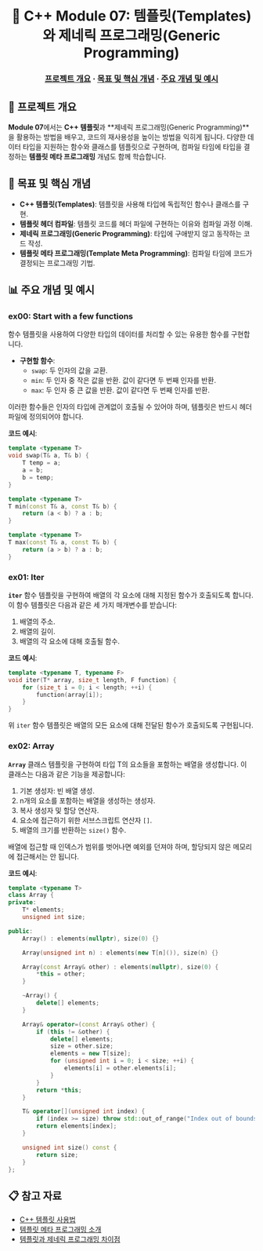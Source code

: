 <h1 align="center">
    🏰 C++ Module 07: 템플릿(Templates)와 제네릭 프로그래밍(Generic Programming)
</h1>

<h3 align="center">
	<a href="#프로젝트-개요">프로젝트 개요</a>
	<span> · </span>
	<a href="#목표-및-핵심-개념">목표 및 핵심 개념</a>
	<span> · </span>
	<a href="#주요-개념-및-예시">주요 개념 및 예시</a>
</h3>

## 📘 프로젝트 개요

**Module 07**에서는 **C++ 템플릿**과 **제네릭 프로그래밍(Generic Programming)**을 활용하는 방법을 배우고, 코드의 재사용성을 높이는 방법을 익히게 됩니다. 다양한 데이터 타입을 지원하는 함수와 클래스를 템플릿으로 구현하며, 컴파일 타임에 타입을 결정하는 **템플릿 메타 프로그래밍** 개념도 함께 학습합니다.

## 📂 목표 및 핵심 개념

- **C++ 템플릿(Templates)**: 템플릿을 사용해 타입에 독립적인 함수나 클래스를 구현.
- **템플릿 헤더 컴파일**: 템플릿 코드를 헤더 파일에 구현하는 이유와 컴파일 과정 이해.
- **제네릭 프로그래밍(Generic Programming)**: 타입에 구애받지 않고 동작하는 코드 작성.
- **템플릿 메타 프로그래밍(Template Meta Programming)**: 컴파일 타임에 코드가 결정되는 프로그래밍 기법.

## 📊 주요 개념 및 예시

### ex00: Start with a few functions

함수 템플릿을 사용하여 다양한 타입의 데이터를 처리할 수 있는 유용한 함수를 구현합니다.

- **구현할 함수**:
  - `swap`: 두 인자의 값을 교환.
  - `min`: 두 인자 중 작은 값을 반환. 값이 같다면 두 번째 인자를 반환.
  - `max`: 두 인자 중 큰 값을 반환. 값이 같다면 두 번째 인자를 반환.

이러한 함수들은 인자의 타입에 관계없이 호출될 수 있어야 하며, 템플릿은 반드시 헤더 파일에 정의되어야 합니다.

**코드 예시**:

```cpp
template <typename T>
void swap(T& a, T& b) {
    T temp = a;
    a = b;
    b = temp;
}

template <typename T>
T min(const T& a, const T& b) {
    return (a < b) ? a : b;
}

template <typename T>
T max(const T& a, const T& b) {
    return (a > b) ? a : b;
}
```

### ex01: Iter

**`iter`** 함수 템플릿을 구현하여 배열의 각 요소에 대해 지정된 함수가 호출되도록 합니다. 이 함수 템플릿은 다음과 같은 세 가지 매개변수를 받습니다:

1. 배열의 주소.
2. 배열의 길이.
3. 배열의 각 요소에 대해 호출될 함수.

**코드 예시**:

```cpp
template <typename T, typename F>
void iter(T* array, size_t length, F function) {
    for (size_t i = 0; i < length; ++i) {
        function(array[i]);
    }
}
```

위 `iter` 함수 템플릿은 배열의 모든 요소에 대해 전달된 함수가 호출되도록 구현됩니다.

### ex02: Array

**`Array`** 클래스 템플릿을 구현하여 타입 T의 요소들을 포함하는 배열을 생성합니다. 이 클래스는 다음과 같은 기능을 제공합니다:

1. 기본 생성자: 빈 배열 생성.
2. n개의 요소를 포함하는 배열을 생성하는 생성자.
3. 복사 생성자 및 할당 연산자.
4. 요소에 접근하기 위한 서브스크립트 연산자 `[]`.
5. 배열의 크기를 반환하는 `size()` 함수.

배열에 접근할 때 인덱스가 범위를 벗어나면 예외를 던져야 하며, 할당되지 않은 메모리에 접근해서는 안 됩니다.

**코드 예시**:

```cpp
template <typename T>
class Array {
private:
    T* elements;
    unsigned int size;

public:
    Array() : elements(nullptr), size(0) {}

    Array(unsigned int n) : elements(new T[n]()), size(n) {}

    Array(const Array& other) : elements(nullptr), size(0) {
        *this = other;
    }

    ~Array() {
        delete[] elements;
    }

    Array& operator=(const Array& other) {
        if (this != &other) {
            delete[] elements;
            size = other.size;
            elements = new T[size];
            for (unsigned int i = 0; i < size; ++i) {
                elements[i] = other.elements[i];
            }
        }
        return *this;
    }

    T& operator[](unsigned int index) {
        if (index >= size) throw std::out_of_range("Index out of bounds");
        return elements[index];
    }

    unsigned int size() const {
        return size;
    }
};
```

## 📋 참고 자료

- [C++ 템플릿 사용법](https://cplusplus.com/doc/oldtutorial/templates/)
- [템플릿 메타 프로그래밍 소개](https://en.cppreference.com/w/cpp/language/template)  
- [템플릿과 제네릭 프로그래밍 차이점](https://www.geeksforgeeks.org/template-programming-c/)

